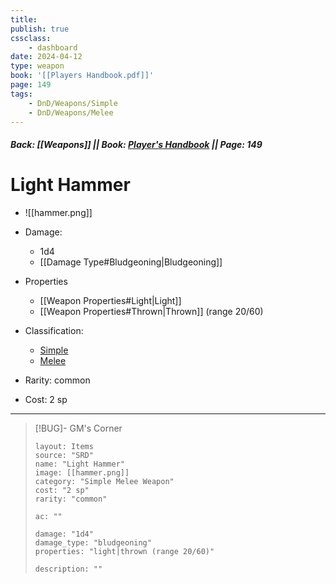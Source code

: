 ```yaml
---
title:
publish: true
cssclass:
    - dashboard
date: 2024-04-12
type: weapon
book: '[[Players Handbook.pdf]]'
page: 149
tags:
    - DnD/Weapons/Simple
    - DnD/Weapons/Melee
---
```


##### Back: [[Weapons]] || Book: [Player's Handbook](https://drive.google.com/drive/folders/1O5bhpYizcIT5xxAoLOuzCRht_PVS7VSG?usp=sharing) || Page: 149

# Light Hammer

- ![[hammer.png]]
- Damage:
    - 1d4
	- [[Damage Type#Bludgeoning|Bludgeoning]]
- Properties
    - [[Weapon Properties#Light|Light]]
    - [[Weapon Properties#Thrown|Thrown]] (range 20/60)

- Classification:
    - [Simple](https://benl0.github.io/The-Editors-Dungeon/tags/DnD/Weapons/Simple)
    - [Melee](https://benl0.github.io/The-Editors-Dungeon/tags/DnD/Weapons/Melee)
- Rarity: common
- Cost: 2 sp

> 

---

> [!BUG]- GM's Corner
>
> ```statblock
> layout: Items
> source: "SRD"
> name: "Light Hammer"
> image: [[hammer.png]]
> category: "Simple Melee Weapon"
> cost: "2 sp"
> rarity: "common"
>
> ac: ""
>
> damage: "1d4"
> damage_type: "bludgeoning"
> properties: "light|thrown (range 20/60)"
>
> description: ""
> ```
